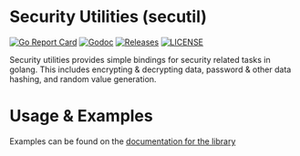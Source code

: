 # Security Utilities (secutil)

[![Go Report Card](https://goreportcard.com/badge/github.com/ecnepsnai/secutil?style=flat-square)](https://goreportcard.com/report/github.com/ecnepsnai/secutil)
[![Godoc](https://img.shields.io/badge/go-documentation-blue.svg?style=flat-square)](https://pkg.go.dev/github.com/ecnepsnai/secutil)
[![Releases](https://img.shields.io/github/release/ecnepsnai/security/all.svg?style=flat-square)](https://github.com/ecnepsnai/secutil/releases)
[![LICENSE](https://img.shields.io/github/license/ecnepsnai/secutil.svg?style=flat-square)](https://github.com/ecnepsnai/secutil/blob/main/LICENSE)

Security utilities provides simple bindings for security related tasks in golang. This includes encrypting & decrypting
data, password & other data hashing, and random value generation.

# Usage & Examples

Examples can be found on the [documentation for the library](https://pkg.go.dev/github.com/ecnepsnai/secutil)
